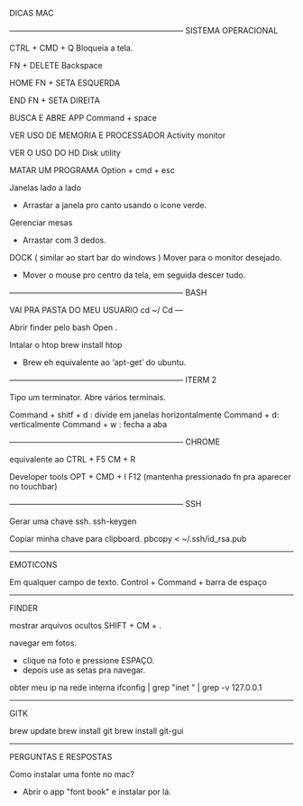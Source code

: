 DICAS MAC

——————————————————————
SISTEMA OPERACIONAL

CTRL + CMD + Q
Bloqueia a tela.

FN + DELETE
Backspace

HOME
FN + SETA ESQUERDA

END
FN + SETA DIREITA

BUSCA E ABRE APP
Command + space

VER USO DE MEMORIA E PROCESSADOR
Activity monitor

VER O USO DO HD
Disk utility

MATAR UM PROGRAMA
Option + cmd + esc

Janelas lado a lado
- Arrastar a janela pro canto usando o icone verde.

Gerenciar mesas
- Arrastar com 3 dedos.

DOCK ( similar ao start bar do windows )
Mover para o monitor desejado.
- Mover o mouse pro centro da tela, em seguida descer tudo.



——————————————————————
BASH

VAI PRA PASTA DO MEU USUARIO 
cd ~/
Cd —

Abrir finder pelo bash
Open .

Intalar o htop
brew install htop
- Brew eh equivalente ao ‘apt-get’ do ubuntu.




——————————————————————
ITERM 2

Tipo um terminator. Abre vários terminais.

Command + shitf + d : divide em janelas horizontalmente
Command + d: verticalmente
Command + w : fecha a aba


——————————————————————
CHROME

equivalente ao CTRL + F5
CM + R

Developer tools
OPT + CMD + I
F12 (mantenha pressionado fn pra aparecer no touchbar)

——————————————————————
SSH 

Gerar uma chave ssh.
ssh-keygen

Copiar minha chave para clipboard.
pbcopy < ~/.ssh/id_rsa.pub


------------------------
EMOTICONS

Em qualquer campo de texto.
Control + Command + barra de espaço



------------------------
FINDER 

mostrar arquivos ocultos
SHIFT + CM + . 

navegar em fotos.
- clique na foto e pressione ESPAÇO.
- depois use as setas pra navegar.

obter meu ip na rede interna
ifconfig | grep "inet " | grep -v 127.0.0.1


------------------------
GITK

brew update 
brew install git
brew install git-gui


------------------------
PERGUNTAS E RESPOSTAS

Como instalar uma fonte no mac?
- Abrir o app "font book" e instalar por lá.
